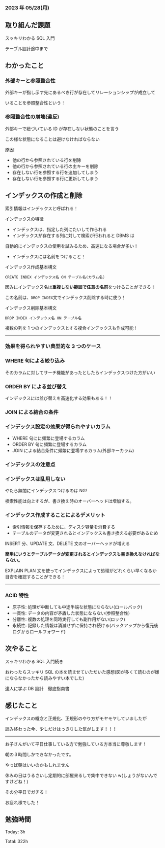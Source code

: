 ### 2023 年 05/28(月)

## 取り組んだ課題

スッキリわかる SQL 入門

テーブル設計途中まで

## わかったこと

### 外部キーと参照整合性

外部キーが指し示す先にあるべき行が存在してリレーションシップが成立して

いることを参照整合性という！

### 参照整合性の崩壊(違反)

外部キーで紐づいている ID が存在しない状態のことを言う

この様な状態になることは避けなければならない

原因

- 他の行から参照されている行を削除
- 他の行から参照されている行の主キーを削除
- 存在しない行を参照する行を追加してしまう
- 存在しない行を参照する行に更新してしまう

## インデックスの作成と削除

索引情報はインデックスと呼ばれる！

インデックスの特徴

- インデックスは、指定した列にたいして作られる
- インデックスが存在する列に対して検索が行われると DBMS は

自動的にインデックスの使用を試みるため、高速になる場合が多い！

- インデックスには名前をつけること！

インデックス作成基本構文

`CREATE INDEX インデックス名 ON テーブル名(カラム名)`

因みにインデックス名は**重複しない範囲で任意の名前**をつけることができる！

この名前は、`DROP INDEX`文でインデックス削除する時に使う！

インデックス削除基本構文

`DROP INDEX インデックス名 ON テーブル名`

複数の列を 1 つのインデックスとする複合インデックスも作成可能！

---

### 効果を得られやすい典型的な 3 つのケース

### WHERE 句による絞り込み

そのカラムに対してサーチ機能があったとしたらインデックスつけた方がいい

### ORDER BY による並び替え

インデックスには並び替えを高速化する効果もある！！

### JOIN による結合の条件

### インデックス設定の効果が得られやすいカラム

- WHERE 句にに頻繁に登場するカラム
- ORDER BY 句に頻繁に登場するカラム
- JOIN による結合条件に頻繁に登場するカラム(外部キーカラム)

### インデックスの注意点

### インデックスは乱用しない

やたら無闇にインデックスつけるのは NG!

検索性能は向上するが、書き換え時のオーバーヘッドは増加する。

### インデックス作成することによるデメリット

- 索引情報を保存するために、ディスク容量を消費する
- テーブルのデータが変更されるとインデックスも書き換える必要があるため

INSERT 分、UPDATE 文、DELETE 文のオーバーヘッドが増える

**簡単にいうとテーブルデータが変更されるとインデックスも書き換えなければならない。**

EXPLAIN PLAN 文を使ってインデックスによって処理がどれくらい早くなるか目安を確認することができる！

---

### ACID 特性

- 原子性: 処理が中断しても中途半端な状態にならない(ロールバック)
- 一貫性: データの内容が矛盾した状態にならない(参照整合性)
- 分離性: 複数の処理を同時実行しても副作用がない(ロック)
- 永続性: 記録した情報は消滅せずに保持され続ける(バックアップから復元後ログからロールフォワード)

## 次やること

スッキリわかる SQL 入門続き

おわったらスッキリ SQL の本を読ませていただいた感想(図が多くて読むのが嫌にならなかったから読みやすい本でした)

達人に学ぶ DB 設計　徹底指南書

## 感じたこと

インデックスの概念と正規化、正規形のやり方がモヤモヤしていましたが

読み終わった今、少しだけはっきりした気がします！！！

---

お子さんがいて平日仕事している方で勉強している方本当に尊敬します！

朝の３時間しかできなかったです。

やっぱ朝はいいのかもしれません

休みの日はうるさいし定期的に部屋来るしで集中できない w(しょうがないんですけどね！)

その分平日でガチる！

お疲れ様でした！

## 勉強時間

Today: 3h

Total: 322h
